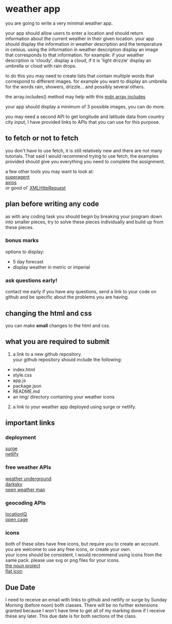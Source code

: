 # weather app

you are going to write a very minimal weather app.

your app should allow users to enter a location and should return information
about the current weather in their given location. your app should display the
information in weather description and the temperature in celsius.
using the information in weather description display an image that corresponds
to that information. for example:
if your weather description is 'cloudy'. display a cloud, if it is 'light drizzle'
display an umbrella or cloud with rain drops.

to do this you may need to create lists that contain multiple words
that correspond to different images. for example you want to display an
umbrella for the words rain, showers, drizzle... and possibly several others.

the array.includes() method may help with this
[mdn array includes](https://developer.mozilla.org/en/docs/Web/JavaScript/Reference/Global_Objects/Array/includes)

your app should display a minimum of 3 possible images, you can do more.

you may need a second API to get longitude and latitude data from country city
input, I have provided links to APIs that you can use for this purpose.

## to fetch or not to fetch

you don't have to use fetch, it is still relatively new and there are not many
tutorials. That said I would recommend trying to use fetch, the examples
provided should give you everything you need to complete the assignment.

a few other tools you may want to look at:  
[superagent](https://visionmedia.github.io/superagent/)  
[axios](https://github.com/mzabriskie/axios)  
or good ol' [XMLHttpRequest](https://developer.mozilla.org/en-US/docs/Web/API/XMLHttpRequest)

## plan before writing any code

as with any coding task you should begin by breaking your program down into
smaller pieces, try to solve these pieces individually and build up from these
pieces.

### bonus marks

options to display:

- 5 day forecast
- display weather in metric or imperial


### ask questions early!

contact me early if you have any questions, send a link to your code on github
and be specific about the problems you are having.

## changing the html and css

you can make **small** changes to the html and css.

## what you are required to submit

1) a link to a new github repository.  
your github repository should include the following:
- index.html
- style.css
- app.js
- package.json
- README.md
- an img/ directory containing your weather icons

2) a link to your weather app deployed using surge or netlify.

## important links

### deployment

[surge](https://surge.sh/)  
[netlify](https://www.netlify.com/)

### free weather APIs

[weather underground](https://www.wunderground.com/weather/api/d/docs)  
[darksky](https://darksky.net/dev/docs)  
[open weather map](https://openweathermap.org/api)

### geocoding APIs

[locationIQ](https://locationiq.org/#docs)  
[open cage](https://geocoder.opencagedata.com/api#forward-resp)

### icons

both of these sites have free icons, but require you to create an account.  
you are welcome to use any free icons, or create your own.  
your icons should be consistent, I would recommend using icons from the same
pack.
please use svg or png files for your icons.  
[the noun project](https://thenounproject.com/)  
[flat icon](http://www.flaticon.com/)

## Due Date

I need to receive an email with links to github and netlify or surge by Sunday
Morning (before noon) both classes. There will be no further extensions granted
because I won't have time to get all of my marking done if I receive these any
later. This due date is for both sections of the class.
